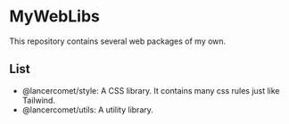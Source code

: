 # MyWebLibs

This repository contains several web packages of my own.

## List

 - @lancercomet/style: A CSS library. It contains many css rules just like Tailwind.
 - @lancercomet/utils: A utility library.
